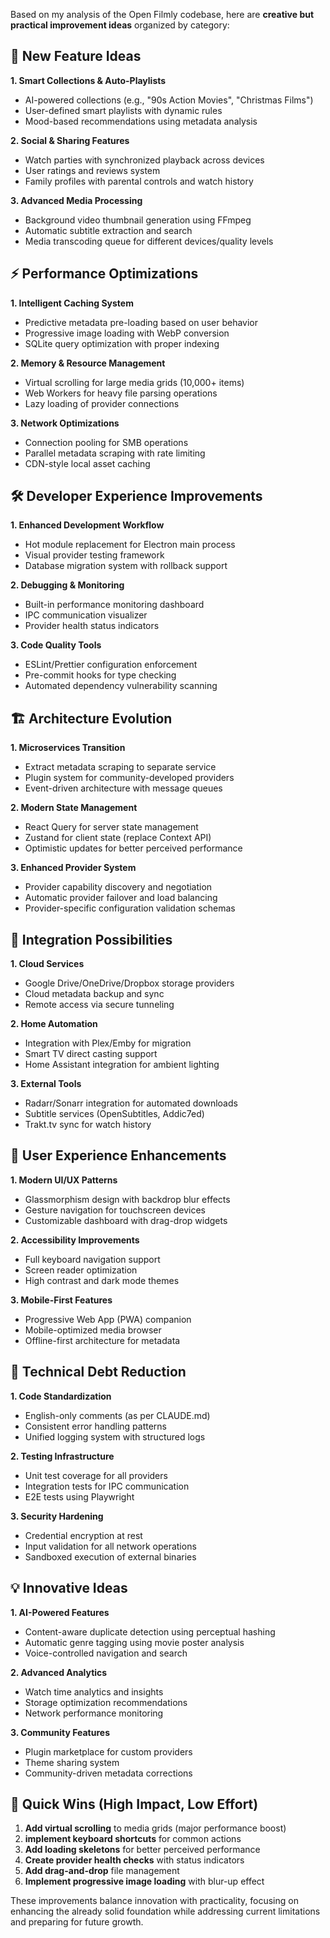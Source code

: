 Based on my analysis of the Open Filmly codebase, here are **creative but practical improvement ideas** organized by category:

## 🚀 New Feature Ideas

**1. Smart Collections & Auto-Playlists**
- AI-powered collections (e.g., "90s Action Movies", "Christmas Films")
- User-defined smart playlists with dynamic rules
- Mood-based recommendations using metadata analysis

**2. Social & Sharing Features**
- Watch parties with synchronized playback across devices
- User ratings and reviews system
- Family profiles with parental controls and watch history

**3. Advanced Media Processing**
- Background video thumbnail generation using FFmpeg
- Automatic subtitle extraction and search
- Media transcoding queue for different devices/quality levels

## ⚡ Performance Optimizations

**1. Intelligent Caching System**
- Predictive metadata pre-loading based on user behavior
- Progressive image loading with WebP conversion
- SQLite query optimization with proper indexing

**2. Memory & Resource Management**
- Virtual scrolling for large media grids (10,000+ items)
- Web Workers for heavy file parsing operations
- Lazy loading of provider connections

**3. Network Optimizations**
- Connection pooling for SMB operations
- Parallel metadata scraping with rate limiting
- CDN-style local asset caching

## 🛠️ Developer Experience Improvements

**1. Enhanced Development Workflow**
- Hot module replacement for Electron main process
- Visual provider testing framework
- Database migration system with rollback support

**2. Debugging & Monitoring**
- Built-in performance monitoring dashboard
- IPC communication visualizer
- Provider health status indicators

**3. Code Quality Tools**
- ESLint/Prettier configuration enforcement
- Pre-commit hooks for type checking
- Automated dependency vulnerability scanning

## 🏗️ Architecture Evolution

**1. Microservices Transition**
- Extract metadata scraping to separate service
- Plugin system for community-developed providers
- Event-driven architecture with message queues

**2. Modern State Management**
- React Query for server state management
- Zustand for client state (replace Context API)
- Optimistic updates for better perceived performance

**3. Enhanced Provider System**
- Provider capability discovery and negotiation
- Automatic provider failover and load balancing
- Provider-specific configuration validation schemas

## 🔌 Integration Possibilities

**1. Cloud Services**
- Google Drive/OneDrive/Dropbox storage providers
- Cloud metadata backup and sync
- Remote access via secure tunneling

**2. Home Automation**
- Integration with Plex/Emby for migration
- Smart TV direct casting support
- Home Assistant integration for ambient lighting

**3. External Tools**
- Radarr/Sonarr integration for automated downloads
- Subtitle services (OpenSubtitles, Addic7ed)
- Trakt.tv sync for watch history

## 🎨 User Experience Enhancements

**1. Modern UI/UX Patterns**
- Glassmorphism design with backdrop blur effects
- Gesture navigation for touchscreen devices
- Customizable dashboard with drag-drop widgets

**2. Accessibility Improvements**
- Full keyboard navigation support
- Screen reader optimization
- High contrast and dark mode themes

**3. Mobile-First Features**
- Progressive Web App (PWA) companion
- Mobile-optimized media browser
- Offline-first architecture for metadata

## 🧹 Technical Debt Reduction

**1. Code Standardization**
- English-only comments (as per CLAUDE.md)
- Consistent error handling patterns
- Unified logging system with structured logs

**2. Testing Infrastructure**
- Unit test coverage for all providers
- Integration tests for IPC communication
- E2E tests using Playwright

**3. Security Hardening**
- Credential encryption at rest
- Input validation for all network operations
- Sandboxed execution of external binaries

## 💡 Innovative Ideas

**1. AI-Powered Features**
- Content-aware duplicate detection using perceptual hashing
- Automatic genre tagging using movie poster analysis
- Voice-controlled navigation and search

**2. Advanced Analytics**
- Watch time analytics and insights
- Storage optimization recommendations
- Network performance monitoring

**3. Community Features**
- Plugin marketplace for custom providers
- Theme sharing system
- Community-driven metadata corrections

## 🎯 Quick Wins (High Impact, Low Effort)

1. **Add virtual scrolling** to media grids (major performance boost)
2. **implement keyboard shortcuts** for common actions
3. **Add loading skeletons** for better perceived performance
4. **Create provider health checks** with status indicators
5. **Add drag-and-drop** file management
6. **Implement progressive image loading** with blur-up effect

These improvements balance innovation with practicality, focusing on enhancing the already solid foundation while addressing current limitations and preparing for future growth.

